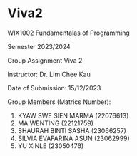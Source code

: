 # Viva2

WIX1002 Fundamentalas of Programming

Semester 2023/2024

Group Assignment Viva 2


Instructor: Dr. Lim Chee Kau

Date of Submission: 15/12/2023


Group Members (Matrics Number):
1. KYAW SWE SIEN MARMA (22076613)
2. MA WENTING (22121759)
3. SHAURAH BINTI SASHA (23066257)
4. SILVIA EVAFARINA ASUN (23062999)
5. YU XINLE (23050476)
